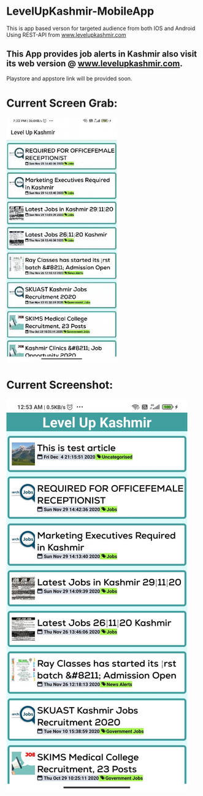 # LevelUpKashmir-MobileApp

This is app based verson for targeted audience from both IOS and Android Using REST-API from www.levelupkashmir.com

## This App provides job alerts in Kashmir also visit its web version @ www.levelupkashmir.com.

Playstore and appstore link will be provided soon.

# Current Screen Grab:

![alt text](https://github.com/hotheadhacker/LevelUpKashmir-MobileApp/raw/main/screenshots/screenGrab.gif)

# Current Screenshot:

![alt text](https://github.com/hotheadhacker/LevelUpKashmir-MobileApp/blob/main/screenshots/1607109868903.jpg)

